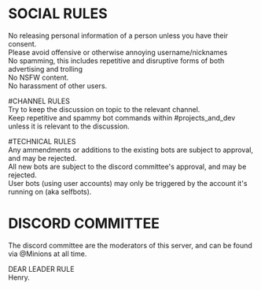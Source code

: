 # SOCIAL RULES  
No releasing personal information of a person unless you have their consent.   
Please avoid offensive or otherwise annoying username/nicknames  
No spamming, this includes repetitive and disruptive forms of both advertising and trolling  
No NSFW content.  
No harassment of other users.  
  
#CHANNEL RULES  
Try to keep the discussion on topic to the relevant channel.  
Keep repetitive and spammy bot commands within #projects_and_dev unless it is relevant to the discussion.  
  
#TECHNICAL RULES  
Any ammendments or additions to the existing bots are subject to approval, and may be rejected.  
All new bots are subject to the discord committee's approval, and may be rejected.  
User bots (using user accounts) may only be triggered by the account it's running on (aka selfbots).  
  
# DISCORD COMMITTEE  
The discord committee are the moderators of this server, and can be found via @Minions at all time.  
  
DEAR LEADER RULE  
Henry.  
